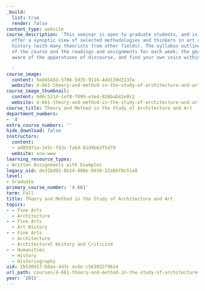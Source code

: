 ```yaml
---
_build:
  list: true
  render: false
content_type: website
course_description: 'This seminar is open to graduate students, and is intended to
  offer a synoptic view of selected methodologies and thinkers in art and architectural
  history (with many theorists from other fields). The syllabus outlines the structure
  of the course and the readings and assignments for each week; the goal is to become
  aware of the apparatuses of discourse, and find your own voice within them.

  '
course_image:
  content: 5ed4545d-5706-5935-9116-4dd139d313fa
  website: 4-661-theory-and-method-in-the-study-of-architecture-and-art-fall-2015
course_image_thumbnail:
  content: 8d6c5214-cef8-f699-e3ed-826bab41e0c2
  website: 4-661-theory-and-method-in-the-study-of-architecture-and-art-fall-2015
course_title: Theory and Method in the Study of Architecture and Art
department_numbers:
- '4'
extra_course_numbers: ''
hide_download: false
instructors:
  content:
  - ad85971a-2e5c-fd3c-fa6d-81d4b63f5d79
  website: ocw-www
learning_resource_types:
- Written Assignments with Examples
legacy_uid: de31bd91-8b24-880e-b038-22a6bf8c51a8
level:
- Graduate
primary_course_number: '4.661'
term: Fall
title: Theory and Method in the Study of Architecture and Art
topics:
- - Fine Arts
  - Architecture
- - Fine Arts
  - Art History
- - Fine Arts
  - Architecture
  - Architectural History and Criticism
- - Humanities
  - History
  - Historiography
uid: 2b530917-b0ae-4d3c-ac6e-c56303379614
url_path: courses/4-661-theory-and-method-in-the-study-of-architecture-and-art-fall-2015
year: '2015'
---
```

